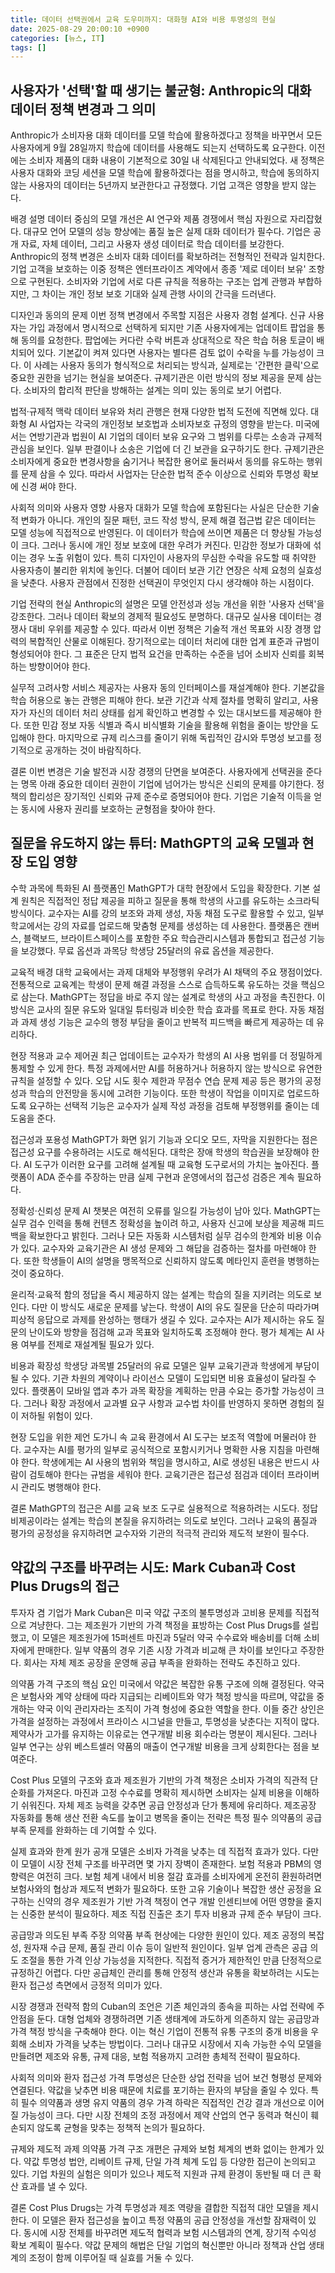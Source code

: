 ```yaml
---
title: 데이터 선택권에서 교육 도우미까지: 대화형 AI와 비용 투명성의 현실
date: 2025-08-29 20:00:10 +0900
categories: [뉴스, IT]
tags: []
---
```


## 사용자가 '선택'할 때 생기는 불균형: Anthropic의 대화 데이터 정책 변경과 그 의미

Anthropic가 소비자용 대화 데이터를 모델 학습에 활용하겠다고 정책을 바꾸면서 모든 사용자에게 9월 28일까지 학습에 데이터를 사용해도 되는지 선택하도록 요구한다. 이전에는 소비자 제품의 대화 내용이 기본적으로 30일 내 삭제된다고 안내되었다. 새 정책은 사용자 대화와 코딩 세션을 모델 학습에 활용하겠다는 점을 명시하고, 학습에 동의하지 않는 사용자의 데이터는 5년까지 보관한다고 규정했다. 기업 고객은 영향을 받지 않는다.

배경 설명
데이터 중심의 모델 개선은 AI 연구와 제품 경쟁에서 핵심 자원으로 자리잡혔다. 대규모 언어 모델의 성능 향상에는 품질 높은 실제 대화 데이터가 필수다. 기업은 공개 자료, 자체 데이터, 그리고 사용자 생성 데이터로 학습 데이터를 보강한다. Anthropic의 정책 변경은 소비자 대화 데이터를 확보하려는 전형적인 전략과 일치한다. 기업 고객을 보호하는 이중 정책은 엔터프라이즈 계약에서 종종 '제로 데이터 보유' 조항으로 구현된다. 소비자와 기업에 서로 다른 규칙을 적용하는 구조는 업계 관행과 부합하지만, 그 차이는 개인 정보 보호 기대와 실제 관행 사이의 간극을 드러낸다.

디자인과 동의의 문제
이번 정책 변경에서 주목할 지점은 사용자 경험 설계다. 신규 사용자는 가입 과정에서 명시적으로 선택하게 되지만 기존 사용자에게는 업데이트 팝업을 통해 동의를 요청한다. 팝업에는 커다란 수락 버튼과 상대적으로 작은 학습 허용 토글이 배치되어 있다. 기본값이 켜져 있다면 사용자는 별다른 검토 없이 수락을 누를 가능성이 크다. 이 사례는 사용자 동의가 형식적으로 처리되는 방식과, 실제로는 '간편한 클릭'으로 중요한 권한을 넘기는 현실을 보여준다. 규제기관은 이런 방식의 정보 제공을 문제 삼는다. 소비자의 합리적 판단을 방해하는 설계는 의미 있는 동의로 보기 어렵다.

법적·규제적 맥락
데이터 보유와 처리 관행은 현재 다양한 법적 도전에 직면해 있다. 대화형 AI 사업자는 각국의 개인정보 보호법과 소비자보호 규정의 영향을 받는다. 미국에서는 연방기관과 법원이 AI 기업의 데이터 보유 요구와 그 범위를 다루는 소송과 규제적 관심을 보인다. 일부 판결이나 소송은 기업에 더 긴 보관을 요구하기도 한다. 규제기관은 소비자에게 중요한 변경사항을 숨기거나 복잡한 용어로 둘러싸서 동의를 유도하는 행위를 문제 삼을 수 있다. 따라서 사업자는 단순한 법적 준수 이상으로 신뢰와 투명성 확보에 신경 써야 한다.

사회적 의미와 사용자 영향
사용자 대화가 모델 학습에 포함된다는 사실은 단순한 기술적 변화가 아니다. 개인의 질문 패턴, 코드 작성 방식, 문제 해결 접근법 같은 데이터는 모델 성능에 직접적으로 반영된다. 이 데이터가 학습에 쓰이면 제품은 더 향상될 가능성이 크다. 그러나 동시에 개인 정보 보호에 대한 우려가 커진다. 민감한 정보가 대화에 섞이는 경우 노출 위험이 있다. 특히 디자인이 사용자의 무심한 수락을 유도할 때 취약한 사용자층이 불리한 위치에 놓인다. 더불어 데이터 보관 기간 연장은 삭제 요청의 실효성을 낮춘다. 사용자 관점에서 진정한 선택권이 무엇인지 다시 생각해야 하는 시점이다.

기업 전략의 현실
Anthropic의 설명은 모델 안전성과 성능 개선을 위한 '사용자 선택'을 강조한다. 그러나 데이터 확보의 경제적 필요성도 분명하다. 대규모 실사용 데이터는 경쟁사 대비 우위를 제공할 수 있다. 따라서 이번 정책은 기술적 개선 목표와 시장 경쟁 압력의 복합적인 산물로 이해된다. 장기적으로는 데이터 처리에 대한 업계 표준과 규범이 형성되어야 한다. 그 표준은 단지 법적 요건을 만족하는 수준을 넘어 소비자 신뢰를 회복하는 방향이어야 한다.

실무적 고려사항
서비스 제공자는 사용자 동의 인터페이스를 재설계해야 한다. 기본값을 학습 허용으로 놓는 관행은 피해야 한다. 보관 기간과 삭제 절차를 명확히 알리고, 사용자가 자신의 데이터 처리 상태를 쉽게 확인하고 변경할 수 있는 대시보드를 제공해야 한다. 또한 민감 정보 자동 식별과 즉시 비식별화 기술을 활용해 위험을 줄이는 방안을 도입해야 한다. 마지막으로 규제 리스크를 줄이기 위해 독립적인 감시와 투명성 보고를 정기적으로 공개하는 것이 바람직하다.

결론
이번 변경은 기술 발전과 시장 경쟁의 단면을 보여준다. 사용자에게 선택권을 준다는 명목 아래 중요한 데이터 권한이 기업에 넘어가는 방식은 신뢰의 문제를 야기한다. 정책의 합리성은 장기적인 신뢰와 규제 준수로 증명되어야 한다. 기업은 기술적 이득을 얻는 동시에 사용자 권리를 보호하는 균형점을 찾아야 한다.

## 질문을 유도하지 않는 튜터: MathGPT의 교육 모델과 현장 도입 영향

수학 과목에 특화된 AI 플랫폼인 MathGPT가 대학 현장에서 도입을 확장한다. 기본 설계 원칙은 직접적인 정답 제공을 피하고 질문을 통해 학생의 사고를 유도하는 소크라틱 방식이다. 교수자는 AI를 강의 보조와 과제 생성, 자동 채점 도구로 활용할 수 있고, 일부 학교에서는 강의 자료를 업로드해 맞춤형 문제를 생성하는 데 사용한다. 플랫폼은 캔버스, 블랙보드, 브라이트스페이스를 포함한 주요 학습관리시스템과 통합되고 접근성 기능을 보강했다. 무료 옵션과 과목당 학생당 25달러의 유료 옵션을 제공한다.

교육적 배경
대학 교육에서는 과제 대체와 부정행위 우려가 AI 채택의 주요 쟁점이었다. 전통적으로 교육계는 학생이 문제 해결 과정을 스스로 습득하도록 유도하는 것을 핵심으로 삼는다. MathGPT는 정답을 바로 주지 않는 설계로 학생의 사고 과정을 촉진한다. 이 방식은 교사의 질문 유도와 일대일 튜터링과 비슷한 학습 효과를 목표로 한다. 자동 채점과 과제 생성 기능은 교수의 행정 부담을 줄이고 반복적 피드백을 빠르게 제공하는 데 유리하다.

현장 적용과 교수 제어권
최근 업데이트는 교수자가 학생의 AI 사용 범위를 더 정밀하게 통제할 수 있게 한다. 특정 과제에서만 AI를 허용하거나 허용하지 않는 방식으로 유연한 규칙을 설정할 수 있다. 오답 시도 횟수 제한과 무점수 연습 문제 제공 등은 평가의 공정성과 학습의 안전망을 동시에 고려한 기능이다. 또한 학생이 작업을 이미지로 업로드하도록 요구하는 선택적 기능은 교수자가 실제 작성 과정을 검토해 부정행위를 줄이는 데 도움을 준다.

접근성과 포용성
MathGPT가 화면 읽기 기능과 오디오 모드, 자막을 지원한다는 점은 접근성 요구를 수용하려는 시도로 해석된다. 대학은 장애 학생의 학습권을 보장해야 한다. AI 도구가 이러한 요구를 고려해 설계될 때 교육형 도구로서의 가치는 높아진다. 플랫폼이 ADA 준수를 주장하는 만큼 실제 구현과 운영에서의 접근성 검증은 계속 필요하다.

정확성·신뢰성 문제
AI 챗봇은 여전히 오류를 일으킬 가능성이 남아 있다. MathGPT는 실무 검수 인력을 통해 컨텐츠 정확성을 높이려 하고, 사용자 신고에 보상을 제공해 피드백을 확보한다고 밝힌다. 그러나 모든 자동화 시스템처럼 실무 검수의 한계와 비용 이슈가 있다. 교수자와 교육기관은 AI 생성 문제와 그 해답을 검증하는 절차를 마련해야 한다. 또한 학생들이 AI의 설명을 맹목적으로 신뢰하지 않도록 메타인지 훈련을 병행하는 것이 중요하다.

윤리적·교육적 함의
정답을 즉시 제공하지 않는 설계는 학습의 질을 지키려는 의도로 보인다. 다만 이 방식도 새로운 문제를 낳는다. 학생이 AI의 유도 질문을 단순히 따라가며 피상적 응답으로 과제를 완성하는 행태가 생길 수 있다. 교수자는 AI가 제시하는 유도 질문의 난이도와 방향을 점검해 교과 목표와 일치하도록 조정해야 한다. 평가 체계는 AI 사용 여부를 전제로 재설계될 필요가 있다.

비용과 확장성
학생당 과목별 25달러의 유료 모델은 일부 교육기관과 학생에게 부담이 될 수 있다. 기관 차원의 계약이나 라이선스 모델이 도입되면 비용 효율성이 달라질 수 있다. 플랫폼이 모바일 앱과 추가 과목 확장을 계획하는 만큼 수요는 증가할 가능성이 크다. 그러나 확장 과정에서 교과별 요구 사항과 교수법 차이를 반영하지 못하면 경험의 질이 저하될 위험이 있다.

현장 도입을 위한 제언
도가니 속 교육 환경에서 AI 도구는 보조적 역할에 머물러야 한다. 교수자는 AI를 평가의 일부로 공식적으로 포함시키거나 명확한 사용 지침을 마련해야 한다. 학생에게는 AI 사용의 범위와 책임을 명시하고, AI로 생성된 내용은 반드시 사람이 검토해야 한다는 규범을 세워야 한다. 교육기관은 접근성 점검과 데이터 프라이버시 관리도 병행해야 한다.

결론
MathGPT의 접근은 AI를 교육 보조 도구로 실용적으로 적용하려는 시도다. 정답 비제공이라는 설계는 학습의 본질을 유지하려는 의도로 보인다. 그러나 교육의 품질과 평가의 공정성을 유지하려면 교수자와 기관의 적극적 관리와 제도적 보완이 필수다.

## 약값의 구조를 바꾸려는 시도: Mark Cuban과 Cost Plus Drugs의 접근

투자자 겸 기업가 Mark Cuban은 미국 약값 구조의 불투명성과 고비용 문제를 직접적으로 겨냥한다. 그는 제조원가 기반의 가격 책정을 표방하는 Cost Plus Drugs를 설립했고, 이 모델은 제조원가에 15퍼센트 마진과 5달러 약국 수수료와 배송비를 더해 소비자에게 판매한다. 일부 약품의 경우 기존 시장 가격과 비교해 큰 차이를 보인다고 주장한다. 회사는 자체 제조 공장을 운영해 공급 부족을 완화하는 전략도 추진하고 있다.

의약품 가격 구조의 핵심 요인
미국에서 약값은 복잡한 유통 구조에 의해 결정된다. 약국은 보험사와 계약 상태에 따라 지급되는 리베이트와 약가 책정 방식을 따르며, 약값을 중개하는 약국 이익 관리자라는 조직이 가격 형성에 중요한 역할을 한다. 이들 중간 상인은 가격을 설정하는 과정에서 프라이스 시그널을 만들고, 투명성을 낮춘다는 지적이 많다. 제약사가 고가를 유지하는 이유로는 연구개발 비용 회수라는 명분이 제시된다. 그러나 일부 연구는 상위 베스트셀러 약품의 매출이 연구개발 비용을 크게 상회한다는 점을 보여준다.

Cost Plus 모델의 구조와 효과
제조원가 기반의 가격 책정은 소비자 가격의 직관적 단순화를 가져온다. 마진과 고정 수수료를 명확히 제시하면 소비자는 실제 비용을 이해하기 쉬워진다. 자체 제조 능력을 갖추면 공급 안정성과 단가 통제에 유리하다. 제조공장 자동화를 통해 생산 전환 속도를 높이고 병목을 줄이는 전략은 특정 필수 의약품의 공급 부족 문제를 완화하는 데 기여할 수 있다.

실제 효과와 한계
원가 공개 모델은 소비자 가격을 낮추는 데 직접적 효과가 있다. 다만 이 모델이 시장 전체 구조를 바꾸려면 몇 가지 장벽이 존재한다. 보험 적용과 PBM의 영향력은 여전히 크다. 보험 체계 내에서 비용 절감 효과를 소비자에게 온전히 환원하려면 보험사와의 협상과 제도적 변화가 필요하다. 또한 고유 기술이나 복잡한 생산 공정을 요구하는 신약의 경우 제조원가 기반 가격 책정이 연구 개발 인센티브에 어떤 영향을 줄지는 신중한 분석이 필요하다. 제조 직접 진출은 초기 투자 비용과 규제 준수 부담이 크다.

공급망과 의도된 부족 주장
의약품 부족 현상에는 다양한 원인이 있다. 제조 공정의 복잡성, 원자재 수급 문제, 품질 관리 이슈 등이 일반적 원인이다. 일부 업계 관측은 공급 의도 조절을 통한 가격 인상 가능성을 지적한다. 직접적 증거가 제한적인 만큼 단정적으로 규정하긴 어렵다. 다만 공급체인 관리를 통해 안정적 생산과 유통을 확보하려는 시도는 환자 접근성 측면에서 긍정적 의미가 있다.

시장 경쟁과 전략적 함의
Cuban의 조언은 기존 체인과의 종속을 피하는 사업 전략에 주안점을 둔다. 대형 업체와 경쟁하려면 기존 생태계에 과도하게 의존하지 않는 공급망과 가격 책정 방식을 구축해야 한다. 이는 혁신 기업이 전통적 유통 구조의 중개 비용을 우회해 소비자 가격을 낮추는 방법이다. 그러나 대규모 시장에서 지속 가능한 수익 모델을 만들려면 제조와 유통, 규제 대응, 보험 적용까지 고려한 총체적 전략이 필요하다.

사회적 의미와 환자 접근성
가격 투명성은 단순한 상업 전략을 넘어 보건 형평성 문제와 연결된다. 약값을 낮추면 비용 때문에 치료를 포기하는 환자의 부담을 줄일 수 있다. 특히 필수 의약품과 생명 유지 약품의 경우 가격 하락은 직접적인 건강 결과 개선으로 이어질 가능성이 크다. 다만 시장 전체의 조정 과정에서 제약 산업의 연구 동력과 혁신이 훼손되지 않도록 균형을 맞추는 정책적 논의가 필요하다.

규제와 제도적 과제
의약품 가격 구조 개편은 규제와 보험 체계의 변화 없이는 한계가 있다. 약값 투명성 법안, 리베이트 규제, 단일 가격 체계 도입 등 다양한 접근이 논의되고 있다. 기업 차원의 실험은 의미가 있으나 제도적 지원과 규제 환경이 동반될 때 더 큰 확산 효과를 낼 수 있다.

결론
Cost Plus Drugs는 가격 투명성과 제조 역량을 결합한 직접적 대안 모델을 제시한다. 이 모델은 환자 접근성을 높이고 특정 약품의 공급 안정성을 개선할 잠재력이 있다. 동시에 시장 전체를 바꾸려면 제도적 협력과 보험 시스템과의 연계, 장기적 수익성 확보 계획이 필수다. 약값 문제의 해법은 단일 기업의 혁신뿐만 아니라 정책과 산업 생태계의 조정이 함께 이루어질 때 실효를 거둘 수 있다.